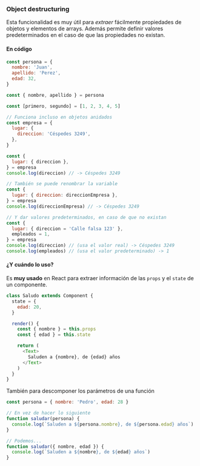 ### Object destructuring

Esta funcionalidad es muy útil para _extraer_ fácilmente propiedades de objetos y elementos de arrays.
Además permite definir valores predeterminados en el caso de que las propiedades no existan.

#### En código

```javascript
const persona = {
  nombre: 'Juan',
  apellido: 'Perez',
  edad: 32,
}

const { nombre, apellido } = persona

const [primero, segundo] = [1, 2, 3, 4, 5]

// Funciona incluso en objetos anidados
const empresa = {
  lugar: {
    direccion: 'Céspedes 3249',
  },
}

const {
  lugar: { direccion },
} = empresa
console.log(direccion) // -> Céspedes 3249

// También se puede renombrar la variable
const {
  lugar: { direccion: direccionEmpresa },
} = empresa
console.log(direccionEmpresa) // -> Céspedes 3249

// Y dar valores predeterminados, en caso de que no existan
const {
  lugar: { direccion = 'Calle falsa 123' },
  empleados = 1,
} = empresa
console.log(direccion) // (usa el valor real) -> Céspedes 3249
console.log(empleados) // (usa el valor predeterminado) -> 1
```

#### ¿Y cuándo lo uso?

Es **muy usado** en React para extraer información de las `props` y el `state` de un componente.

```javascript
class Saludo extends Component {
  state = {
    edad: 20,
  }

  render() {
    const { nombre } = this.props
    const { edad } = this.state

    return (
      <Text>
        Saluden a {nombre}, de {edad} años
      </Text>
    )
  }
}
```

También para descomponer los parámetros de una función

```javascript
const persona = { nombre: 'Pedro', edad: 28 }

// En vez de hacer lo siguiente
function saludar(persona) {
  console.log(`Saluden a ${persona.nombre}, de ${persona.edad} años`)
}

// Podemos...
function saludar({ nombre, edad }) {
  console.log(`Saluden a ${nombre}, de ${edad} años`)
}
```
